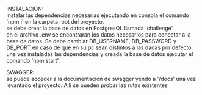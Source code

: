 INSTALACION:<br>
instalar las dependencias necesarias ejecutando en consola el comando 'npm i' en la carpeta root del proyecto.<br>
se debe crear la base de datos en PostgresQL llamada 'challenge'.<br>
en el archivo .env se encontraran los datos necesarios para conectar a la base de datos. Se debe cambiar DB_USERNAME, DB_PASSWORD y DB_PORT en caso de que en su pc sean distintos a las dadas por defecto.<br>
una vez instaladas las dependencias y creada la base de datos ejecutar el comando 'npm start'.<br>

SWAGGER:<br>
se puede acceder a la documentacion de swagger yendo a '/docs' una vez levantado el proyecto. Alli se pueden probar las rutas existentes